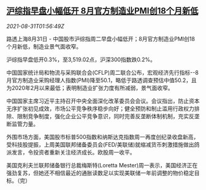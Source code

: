 <!--1630375262000-->
[沪综指早盘小幅低开 8月官方制造业PMI创18个月新低](https://cn.reuters.com/article/china-stock-opens-0831-tues-idCNKBS2FW04J)
------

<div><i>2021-08-31T01:56:49Z</i></div><p>路透上海8月31日 - 中国股市沪综指周二早盘小幅低开；8月官方制造业PMI创18个月新低，制造业景气面收窄。</p><p>沪综指早盘低开0.3%，至3,519.02点，沪深300指数跌0.2%。</p><p>中国国家统计局和物流与采购联合会(CFLP)周二联合公布，宏观经济先行指标--8月官方制造业采购经理人指数(PMI)降至50.1，略低于路透调查预估中值50.2，且为2020年2月以来最低；表明制造业扩张力度有所减弱，景气面收窄。</p><p>中国国家主席习近平主持召开中央全面深化改革委员会会议。会议指出，防止资本无序扩张初见成效，市场公平竞争秩序稳步向好；健全预防和制止滥用行政权力排除、限制竞争制度，强化企业公平竞争意识，同时完善反垄断体制机制，充实反垄断监管力量。</p><p>外围市场方面，美国股市标普500指数和纳斯达克指数周一再度创纪录收盘新高，受科技股提振，上周美国联邦储备委员会(FED/美联储)就缩减货币刺激措施做出鸽派发言，令投资者重新关注经济成长。欧股周一收平。</p><p>美国克利夫兰联邦储备银行总裁梅斯特(Loretta Mester)周一表示，美国经济正在强劲复苏，但她还不相信最近的通胀读数足以实现美联储一年前调整的物价稳定目标。（完）</p>
